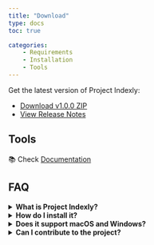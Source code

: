 ```yaml
---
title: "Download"
type: docs
toc: true

categories:
    - Requirements
    - Installation
    - Tools
---
```



Get the latest version of Project Indexly:

- [Download v1.0.0 ZIP](https://github.com/kimsgent/project-indexly/archive/refs/tags/v1.0.0.zip)
- [View Release Notes](/releases/_index.en.md)

## Tools


📚 Check [Documentation](/en/documentation/)  


## FAQ

<details>
  <summary><strong>What is Project Indexly?</strong></summary>
  <div class="faq-answer">
    Project Indexly is a local file indexing and search tool with tagging, full-text search, and export features.
  </div>
</details>

<details>
  <summary><strong>How do I install it?</strong></summary>
  <div class="faq-answer">
    Download the ZIP, extract it, and follow the <a href="/en/documentation/">installation guide</a>.
  </div>
</details>

<details>
  <summary><strong>Does it support macOS and Windows?</strong></summary>
  <div class="faq-answer">
    Yes — we support macOS (Intel & Apple Silicon) and Windows 10/11.
  </div>
</details>

<details>
  <summary><strong>Can I contribute to the project?</strong></summary>
  <div class="faq-answer">
    Absolutely! Please visit our <a href="https://github.com/kimsgent/project-indexly">GitHub repository</a> for contribution guidelines.
  </div>
</details>
